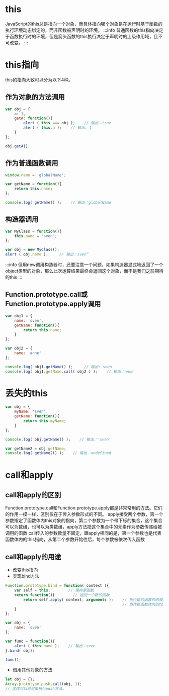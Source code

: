 # this
JavaScript的this总是指向一个对象，而具体指向哪个对象是在运行时基于函数的执行环境动态绑定的，而非函数被声明时的环境。
:::info
普通函数的this指向决定于函数执行时的环境，但是箭头函数的this执行决定于声明时的上级作用域，且不可改变。
:::
# this指向
this的指向大致可以分为以下4种。
## 作为对象的方法调用
```javascript
var obj = {
    a: 1,
    getA: function(){
        alert ( this === obj );    // 输出：true
        alert ( this.a );    // 输出: 1
    }
};

obj.getA();
```
## 作为普通函数调用
```javascript
window.name = 'globalName';

var getName = function(){
    return this.name;
};

console.log( getName() );    // 输出：globalName
```
## 构造器调用
```javascript
var MyClass = function(){
    this.name = 'sven';
};

var obj = new MyClass();
alert ( obj.name );     // 输出：sven”
```
:::info
但用new调用构造器时，还要注意一个问题，如果构造器显式地返回了一个object类型的对象，那么此次运算结果最终会返回这个对象，而不是我们之前期待的this
:::
## Function.prototype.call或Function.prototype.apply调用
```javascript
var obj1 = {
    name: 'sven',
    getName: function(){
        return this.name;
    }
};

var obj2 = {
    name: 'anne'
};

console.log( obj1.getName() );     // 输出: sven
console.log( obj1.getName.call( obj2 ) );    // 输出：anne
```
# 丢失的this
```javascript
var obj = {
    myName: 'sven',
    getName: function(){
        return this.myName;
    }
};

console.log( obj.getName() );    // 输出：'sven'

var getName2 = obj.getName;
console.log( getName2() );    // 输出：undefined
```
# call和apply
## call和apply的区别
Function.prototype.call和Function.prototype.apply都是非常常用的方法。它们的作用一模一样，区别仅在于传入参数形式的不同。
apply接受两个参数，第一个参数指定了函数体内this对象的指向，第二个参数为一个带下标的集合，这个集合可以为数组，也可以为类数组，apply方法把这个集合中的元素作为参数传递给被调用的函数
call传入的参数数量不固定，跟apply相同的是，第一个参数也是代表函数体内的this指向，从第二个参数开始往后，每个参数被依次传入函数
## call和apply的用途

- 改变this指向
- 实现bind方法
```javascript
Function.prototype.bind = function( context ){
    var self = this;        // 保存原函数
    return function(){        // 返回一个新的函数
        return self.apply( context, arguments );    // 执行新的函数的时候，会把之前传入的context
                                                    // 当作新函数体内的this
    }
};

var obj = {
    name: 'sven'
};

var func = function(){
    alert ( this.name );    // 输出：sven
}.bind( obj);

func();
```

- 借用其他对象的方法
```javascript
let obj = {};
Array.prototype.push.call(obj, 1);
// 这样可以对对象执行push方法。
```

